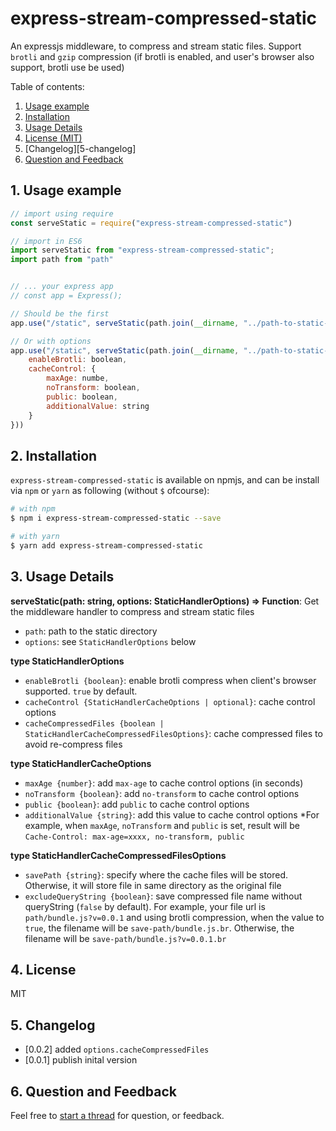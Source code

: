 # express-stream-compressed-static

An expressjs middleware, to compress and stream static files. Support `brotli` and `gzip` compression (if brotli is enabled, and user's browser also support, brotli use be used)

Table of contents:
1. [Usage example](1-usage-example)
2. [Installation](2-installation)
3. [Usage Details](3-usage-details)
4. [License (MIT)](4-license)
5. [Changelog][5-changelog]
6. [Question and Feedback](6-question-and-feedback)

## 1. Usage example

```js
// import using require
const serveStatic = require("express-stream-compressed-static")

// import in ES6
import serveStatic from "express-stream-compressed-static";
import path from "path"


// ... your express app
// const app = Express();

// Should be the first
app.use("/static", serveStatic(path.join(__dirname, "../path-to-static-dir")))

// Or with options
app.use("/static", serveStatic(path.join(__dirname, "../path-to-static-dir"), {
    enableBrotli: boolean,
    cacheControl: {
        maxAge: numbe,
        noTransform: boolean,
        public: boolean,
        additionalValue: string
    }
}))

```

## 2. Installation

`express-stream-compressed-static` is available on npmjs, and can be install via `npm` or `yarn` as following (without `$` ofcourse):

```sh
# with npm
$ npm i express-stream-compressed-static --save

# with yarn
$ yarn add express-stream-compressed-static
```

## 3. Usage Details

**serveStatic(path: string, options: StaticHandlerOptions) => Function**: Get the middleware handler to compress and stream static files
- `path`: path to the static directory
- `options`: see `StaticHandlerOptions` below

**type StaticHandlerOptions**
- `enableBrotli {boolean}`: enable brotli compress when client's browser supported. `true` by default.
- `cacheControl {StaticHandlerCacheOptions | optional}`: cache control options
- `cacheCompressedFiles {boolean | StaticHandlerCacheCompressedFilesOptions}`: cache compressed files to avoid re-compress files

**type StaticHandlerCacheOptions**
- `maxAge {number}`: add `max-age` to cache control options (in seconds)
- `noTransform {boolean}`: add `no-transform` to cache control options
- `public {boolean}`: add `public` to cache control options
- `additionalValue {string}`: add this value to cache control options
*For example, when `maxAge`, `noTransform` and `public` is set, result will be `Cache-Control: max-age=xxxx, no-transform, public`

**type StaticHandlerCacheCompressedFilesOptions**
- `savePath {string}`: specify where the cache files will be stored. Otherwise, it will store file in same directory as the original file
- `excludeQueryString {boolean}`: save compressed file name without queryString (`false` by default). For example, your file url is `path/bundle.js?v=0.0.1` and using brotli compression, when the value to `true`, the filename will be `save-path/bundle.js.br`. Otherwise, the filename will be `save-path/bundle.js?v=0.0.1.br`

## 4. License

MIT

## 5. Changelog

- [0.0.2] added `options.cacheCompressedFiles`
- [0.0.1] publish inital version

## 6. Question and Feedback

Feel free to [start a thread](https://github.com/hieunc229/express-stream-compressed-static/issues/new) for question, or feedback.